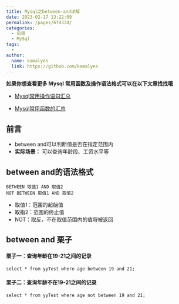 ```yaml
---
title: Mysql之between-and详解
date: 2023-02-17 13:22:09
permalink: /pages/6fd334/
categories:
  - 后端
  - MySql
tags:
  - 
author: 
  name: kamalyes
  link: https://github.com/kamalyes
---
```

**如果你想查看更多 Mysql 常用函数及操作语法格式可以在以下文章找找哦**

- [Mysql常用操作语句汇总](./59.Mysql常用操作语句汇总.md)

- [Mysql常用函数的汇总](./01.Mysql常用函数汇总.md)

**前言**
------

*   between and可以判断值是否在指定范围内
*   **实际场景：** 可以查询年龄段、工资水平等

between and的语法格式
----------------

```
BETWEEN 取值1 AND 取值2
NOT BETWEEN 取值1 AND 取值2
```

*   取值1：范围的起始值
*   取指2：范围的终止值
*   NOT：取反，不在取值范围内的值将被返回

between and 栗子
--------------

#### 栗子一：查询年龄在19-21之间的记录

```
select * from yyTest where age between 19 and 21;
```

#### 栗子二：查询年龄不在19-21之间的记录

```
select * from yyTest where age not between 19 and 21;
```
